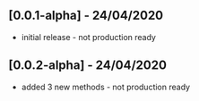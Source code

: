## [0.0.1-alpha] - 24/04/2020

* initial release - not production ready

## [0.0.2-alpha] - 24/04/2020

* added 3 new methods - not production ready